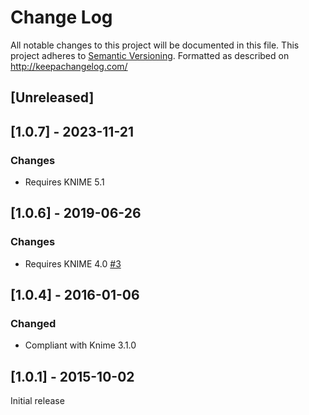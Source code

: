 # Change Log
All notable changes to this project will be documented in this file.
This project adheres to [Semantic Versioning](http://semver.org/).
Formatted as described on http://keepachangelog.com/

## [Unreleased]

## [1.0.7] - 2023-11-21

### Changes

- Requires KNIME 5.1

## [1.0.6] - 2019-06-26

### Changes

- Requires KNIME 4.0 [#3](https://github.com/3D-e-Chem/knime-modified-tanimoto/issues/3)

## [1.0.4] - 2016-01-06

### Changed

- Compliant with Knime 3.1.0

## [1.0.1] - 2015-10-02

Initial release
